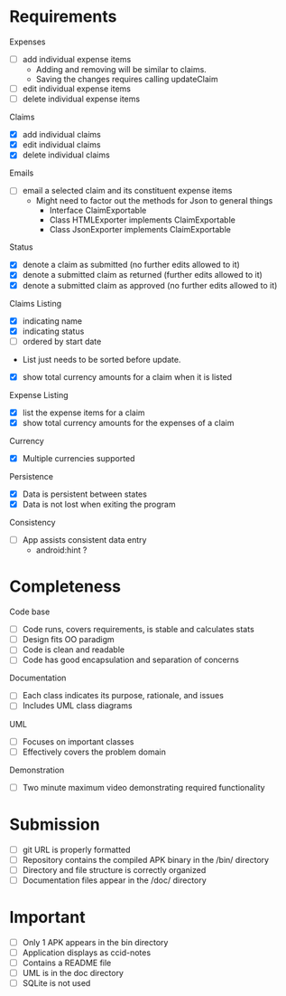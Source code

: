 Requirements
============
Expenses
- [ ] add individual expense items
  * Adding and removing will be similar to claims.
  * Saving the changes requires calling updateClaim
- [ ] edit individual expense items
- [ ] delete individual expense items

Claims
- [X] add individual claims
- [X] edit individual claims
- [X] delete individual claims

Emails
- [ ] email a selected claim and its constituent expense items
  * Might need to factor out the methods for Json to general things
    * Interface ClaimExportable
    * Class HTMLExporter implements ClaimExportable
    * Class JsonExporter implements ClaimExportable

Status
- [X] denote a claim as submitted (no further edits allowed to it)
- [X] denote a submitted claim as returned (further edits allowed to it)
- [X] denote a submitted claim as approved (no further edits allowed to it)

Claims Listing
- [X]   indicating name
- [X]   indicating status
- [ ]   ordered by start date
  * List just needs to be sorted before update.
- [X]   show total currency amounts for a claim when it is listed

Expense Listing
- [X] list the expense items for a claim
- [X] show total currency amounts for the expenses of a claim

Currency
- [X] Multiple currencies supported

Persistence
- [X] Data is persistent between states
- [X] Data is not lost when exiting the program

Consistency
- [ ] App assists consistent data entry
  * android:hint ?

Completeness
============
Code base
- [ ] Code runs, covers requirements, is stable and calculates stats
- [ ] Design fits OO paradigm
- [ ] Code is clean and readable
- [ ] Code has good encapsulation and separation of concerns

Documentation
- [ ] Each class indicates its purpose, rationale, and issues
- [ ] Includes UML class diagrams

UML
- [ ] Focuses on important classes
- [ ] Effectively covers the problem domain

Demonstration
- [ ] Two minute maximum video demonstrating required functionality

Submission
==========
- [ ] git URL is properly formatted
- [ ] Repository contains the compiled APK binary in the /bin/ directory
- [ ] Directory and file structure is correctly organized
- [ ] Documentation files appear in the /doc/ directory

Important
=========
- [ ] Only 1 APK appears in the bin directory
- [ ] Application displays as ccid-notes
- [ ] Contains a README file
- [ ] UML is in the doc directory
- [ ] SQLite is not used
